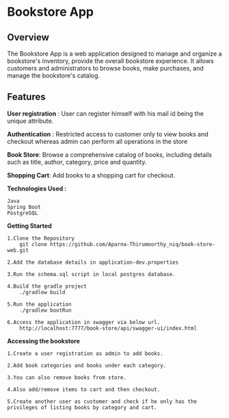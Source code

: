 # Bookstore App

## **Overview**

The Bookstore App is a web application designed to manage and organize a bookstore's inventory, 
provide the overall bookstore experience. It  allows customers and administrators to browse books, make purchases, and manage the bookstore's catalog.

## **Features**

**User registration** : User can register himself with his mail id being the unique attribute.

**Authentication** : Restricted access to customer only to view books and checkout whereas admin can perform all operations in the store

**Book Store**: Browse a comprehensive catalog of books, including details such as title, author, category, price and quantity.

**Shopping Cart**: Add books to a shopping cart for checkout.

**Technologies Used :**

    Java
    Spring Boot
    PostgreSQL

**Getting Started**

    1.Clone the Repository
        git clone https://github.com/Aparna-Thirumoorthy_niq/book-store-web.git

    2.Add the database details in application-dev.properties

    3.Run the schema.sql script in local postgres database.

    4.Build the gradle project
        ./gradlew build

    5.Run the application
        ./gradlew bootRun

    6.Access the application in swagger via below url.
        http://localhost:7777/book-store/api/swagger-ui/index.html

**Accessing the bookstore**

    1.Create a user registration as admin to add books.

    2.Add book categories and books under each category.

    3.You can also remove books from store.

    4.Also add/remove items to cart and then checkout.

    5.Create another user as customer and check if he only has the privileges of listing books by category and cart.

    

    